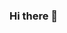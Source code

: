 ### Hi there 👋

<!--
Dribble: dribble.com/fbclh | LinkeIn: linkedin.com/fbclh | AngelList: angel.co/fbclh | Web: fbclh.tech

```javascript
const moreAboutMe = {
  dribble: 'dribble.com/fbclh',
  linkedIn: 'linkedin.com/fbclh',
  angelList: 'angel.co/fbclh',
  web: 'fbclh.tech'
};
```
-->





